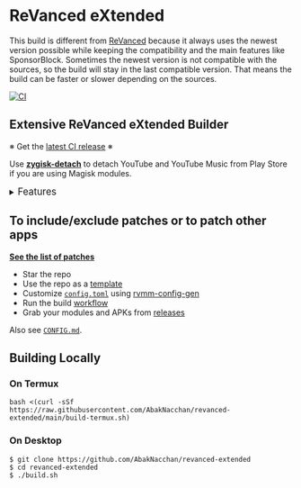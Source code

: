 # ReVanced eXtended

This build is different from [ReVanced](https://github.com/abakNacchan/revanced-magisk-module/releases) because it always uses the newest version possible while keeping the compatibility and the main features like SponsorBlock. Sometimes the newest version is not compatible with the sources, so the build will stay in the last compatible version. That means the build can be faster or slower depending on the sources.

[![CI](https://github.com/AbakNacchan/revanced-extended/actions/workflows/ci.yml/badge.svg?event=schedule)](https://github.com/AbakNacchan/revanced-extended/actions/workflows/ci.yml)

## Extensive ReVanced eXtended Builder

※ Get the [latest CI release](https://github.com/AbakNacchan/revanced-extended/releases) ※

Use [**zygisk-detach**](https://github.com/j-hc/zygisk-detach) to detach YouTube and YouTube Music from Play Store if you are using Magisk modules. 

<details><summary><big>Features</big></summary>
<ul>
 <li>Supports all existing and upcoming ReVanced eXtended apps</li>
 <li>Can create Magisk modules and non-root APKs</li>
 <li>Updates regularly with the newest versions of apps and patches</li>
 <li>Optimizes APKs and modules for size</li>
 <li>Modules</li>
    <ul>
     <li>Recompile invalidated odex files for faster performance</li>
     <li>Get updates from the Magisk app</li>
     <li>Avoid breaking SafetyNet or triggering root detections</li>
     <li>Manage the installation of the appropriate version of the stock app and other related tasks</li>
     <li>support Magisk and KernelSU</li>
    </ul>
</ul>
Be aware that GitHub Actions will trigger the <a href="../../actions/workflows/ci.yml">CI workflow</a> to build the modules and APKs daily if there is a change in ReVanced eXtended patches. You might want to turn it off.
</details>

## To include/exclude patches or to patch other apps
[**See the list of patches**](https://j-hc.github.io/rvmm-config-gen/)

 * Star the repo
 * Use the repo as a [template](https://github.com/AbakNacchan/revanced-extended/fork)
 * Customize [`config.toml`](./config.toml) using [rvmm-config-gen](https://j-hc.github.io/rvmm-config-gen/)
 * Run the build [workflow](../../actions/workflows/build.yml)
 * Grab your modules and APKs from [releases](../../releases)

Also see [`CONFIG.md`](./CONFIG.md).

## Building Locally
### On Termux
```console
bash <(curl -sSf https://raw.githubusercontent.com/AbakNacchan/revanced-extended/main/build-termux.sh)
```

### On Desktop
```console
$ git clone https://github.com/AbakNacchan/revanced-extended
$ cd revanced-extended
$ ./build.sh
```
